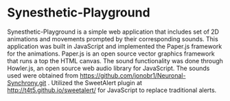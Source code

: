 # Synesthetic-Playground

Synesthetic-Playground is a simple web application that includes set of 2D animations and movements prompted by their corresponding sounds. This application was built in JavaScript and implemented the Paper.js framework for the animations. Paper.js is an open source vector graphics framework that runs a top the HTML canvas. The sound functionality was done through Howler.js, an open source web audio library for JavaScript. The sounds used were obtained from https://github.com/jonobr1/Neuronal-Synchrony.git . Utilized the SweetAlert plugin at http://t4t5.github.io/sweetalert/ for JavaScript to replace traditional alerts. 
